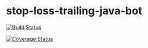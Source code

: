 # stop-loss-trailing-java-bot

[![Build Status](https://travis-ci.org/rgf2004/stop-loss-trailing-java-bot.svg?branch=master)](https://travis-ci.org/rgf2004/stop-loss-trailing-java-bot)

[![Coverage Status](https://coveralls.io/repos/github/rgf2004/stop-loss-trailing-java-bot/badge.svg?branch=master)](https://coveralls.io/github/rgf2004/stop-loss-trailing-java-bot?branch=master)
